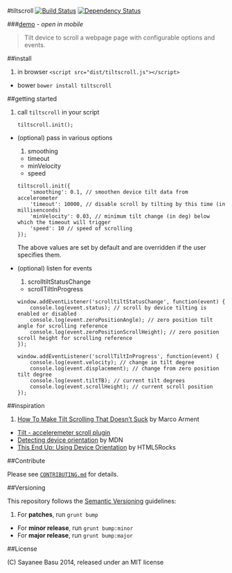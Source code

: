 #tiltscroll  [![Build Status](https://travis-ci.org/sayanee/tiltscroll.svg?branch=master)](https://travis-ci.org/sayanee/tiltscroll) [![Dependency Status](https://gemnasium.com/sayanee/tiltscroll.svg)](https://gemnasium.com/sayanee/tiltscroll)


###[demo](http://sayan.ee/tiltscroll/) - *open in mobile*

> Tilt device to scroll a webpage page with configurable options and events.

##install

1. in browser `<script src="dist/tiltscroll.js"></script>`
- bower `bower install tiltscroll`

##getting started

1. call `tiltscroll` in your script

	```
	tiltscroll.init();
	```
- (optional) pass in various options
	1.  smoothing
	- timeout
	- minVelocity
	- speed

	```
	tiltscroll.init({
		'smoothing': 0.1, // smoothen device tilt data from accelerometer
		'timeout': 10000, // disable scroll by tilting by this time (in millisenconds)
		'minVelocity': 0.03, // minimum tilt change (in deg) below which the timeout will trigger
		'speed': 10 // speed of scrolling
	});
	```

	The above values are set by default and are overridden if the user specifies them.
- (optional) listen for events
	1. scrolltiltStatusChange
	- scrollTiltInProgress

	```
	window.addEventListener('scrolltiltStatusChange', function(event) {
		console.log(event.status); // scroll by device tilting is enabled or disabled
		console.log(event.zeroPositionAngle); // zero position tilt angle for scrolling reference
		console.log(event.zeroPositionScrollHeight); // zero position scroll height for scrolling reference
	});

	window.addEventListener('scrollTiltInProgress', function(event) {
		console.log(event.velocity); // change in tilt degree
		console.log(event.displacement); // change from zero position tilt degree
		console.log(event.tiltTB); // current tilt degrees
		console.log(event.scrollHeight); // current scroll position
	});
	```

##inspiration

1. [How To Make Tilt Scrolling That Doesn’t Suck](http://www.marco.org/2014/07/24/tilt-scrolling-that-doesnt-suck) by Marco Arment
- [Tilt - acceleremeter scroll plugin](http://www.murraypicton.com/plugins/tilt/)
- [Detecting device orientation](https://developer.mozilla.org/en-US/docs/Web/API/Detecting_device_orientation) by MDN
- [This End Up: Using Device Orientation](http://www.html5rocks.com/en/tutorials/device/orientation/) by HTML5Rocks

##Contribute

Please see [`CONTRIBUTING.md`](CONTRIBUTING.md) for details.

##Versioning

This repository follows the [Semantic Versioning](http://semver.org/) guidelines:

1. For **patches**, run `grunt bump`
- For **minor release**, run `grunt bump:minor`
- For **major release**, run `grunt bump:major`

##License

(C) Sayanee Basu 2014, released under an MIT license
